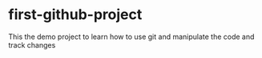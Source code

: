 # first-github-project
This the demo project to learn how to use git and manipulate the code and track changes
